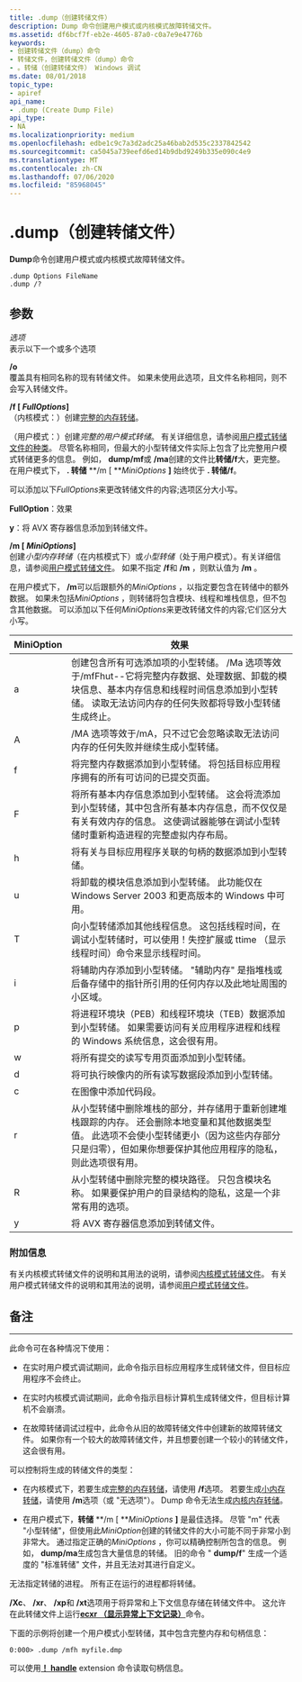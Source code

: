 ```yaml
---
title: .dump（创建转储文件）
description: Dump 命令创建用户模式或内核模式故障转储文件。
ms.assetid: df6bcf7f-eb2e-4605-87a0-c0a7e9e4776b
keywords:
- 创建转储文件（dump）命令
- 转储文件，创建转储文件（dump）命令
- 。转储（创建转储文件） Windows 调试
ms.date: 08/01/2018
topic_type:
- apiref
api_name:
- .dump (Create Dump File)
api_type:
- NA
ms.localizationpriority: medium
ms.openlocfilehash: edbe1c9c7a3d2adc25a46bab2d535c2337842542
ms.sourcegitcommit: ca5045a739eefd6ed14b9dbd9249b335e090c4e9
ms.translationtype: MT
ms.contentlocale: zh-CN
ms.lasthandoff: 07/06/2020
ms.locfileid: "85968045"
---
```

# <a name="dump-create-dump-file"></a>.dump（创建转储文件）


**Dump**命令创建用户模式或内核模式故障转储文件。

```dbgcmd
.dump Options FileName 
.dump /?
```

## <a name="span-idddk_meta_create_dump_file_dbgspanspan-idddk_meta_create_dump_file_dbgspanparameters"></a><span id="ddk_meta_create_dump_file_dbg"></span><span id="DDK_META_CREATE_DUMP_FILE_DBG"></span>参数


<span id="_______Options______"></span><span id="_______options______"></span><span id="_______OPTIONS______"></span>*选项*   
表示以下一个或多个选项

<span id="_o"></span><span id="_O"></span>**/o**  
覆盖具有相同名称的现有转储文件。 如果未使用此选项，且文件名称相同，则不会写入转储文件。

<span id="_f_FullOptions_"></span><span id="_f_fulloptions_"></span><span id="_F_FULLOPTIONS_"></span>**/f \[ **<em>FullOptions</em>**\]**  
（内核模式：）创建[完整的内存转储](complete-memory-dump.md)。

（用户模式：）创建*完整的用户模式转储*。 有关详细信息，请参阅[用户模式转储文件的种类](user-mode-dump-files.md#varieties)。 尽管名称相同，但最大的小型转储文件实际上包含了比完整用户模式转储更多的信息。 例如， **dump/mf**或 **/ma**创建的文件比**转储/f**大，更完整。 在用户模式下， **. 转储** **/m \[ **<em>MiniOptions</em> **\]** 始终优于 **. 转储/f**。

可以添加以下*FullOptions*来更改转储文件的内容;选项区分大小写。

**FullOption**：效果

**y**：将 AVX 寄存器信息添加到转储文件。

 

<span id="_m_MiniOptions_"></span><span id="_m_minioptions_"></span><span id="_M_MINIOPTIONS_"></span>**/m \[ **<em>MiniOptions</em>**\]**  
创建*小型内存转储*（在内核模式下）或*小型转储*（处于用户模式）。有关详细信息，请参阅[用户模式转储文件](user-mode-dump-files.md)。 如果不指定 **/f**和 **/m** ，则默认值为 **/m** 。

在用户模式下， **/m**可以后跟额外的*MiniOptions* ，以指定要包含在转储中的额外数据。 如果未包括*MiniOptions* ，则转储将包含模块、线程和堆栈信息，但不包含其他数据。 可以添加以下任何*MiniOptions*来更改转储文件的内容;它们区分大小写。

|MiniOption|效果|
|--- |--- |
|a|创建包含所有可选添加项的小型转储。 /Ma 选项等效于/mfFhut--它将完整内存数据、处理数据、卸载的模块信息、基本内存信息和线程时间信息添加到小型转储。 读取无法访问内存的任何失败都将导致小型转储生成终止。|
|A|/MA 选项等效于/mA，只不过它会忽略读取无法访问内存的任何失败并继续生成小型转储。|
|f|将完整内存数据添加到小型转储。 将包括目标应用程序拥有的所有可访问的已提交页面。|
|F|将所有基本内存信息添加到小型转储。 这会将流添加到小型转储，其中包含所有基本内存信息，而不仅仅是有关有效内存的信息。 这使调试器能够在调试小型转储时重新构造进程的完整虚拟内存布局。|
|h|将有关与目标应用程序关联的句柄的数据添加到小型转储。|
|u|将卸载的模块信息添加到小型转储。 此功能仅在 Windows Server 2003 和更高版本的 Windows 中可用。|
|T|向小型转储添加其他线程信息。 这包括线程时间，在调试小型转储时，可以使用！失控扩展或 ttime （显示线程时间）命令来显示线程时间。|
|i|将辅助内存添加到小型转储。 "辅助内存" 是指堆栈或后备存储中的指针所引用的任何内存以及此地址周围的小区域。|
|p|将进程环境块（PEB）和线程环境块（TEB）数据添加到小型转储。 如果需要访问有关应用程序进程和线程的 Windows 系统信息，这会很有用。|
|w|将所有提交的读写专用页面添加到小型转储。|
|d|将可执行映像内的所有读写数据段添加到小型转储。|
|c|在图像中添加代码段。|
|r|从小型转储中删除堆栈的部分，并存储用于重新创建堆栈跟踪的内存。 还会删除本地变量和其他数据类型值。 此选项不会使小型转储更小（因为这些内存部分只是归零），但如果你想要保护其他应用程序的隐私，则此选项很有用。|
|R|从小型转储中删除完整的模块路径。 只包含模块名称。 如果要保护用户的目录结构的隐私，这是一个非常有用的选项。|
|y|将 AVX 寄存器信息添加到转储文件。|

 

### <a name="span-idadditional_informationspanspan-idadditional_informationspanspan-idadditional_informationspanadditional-information"></a><span id="Additional_Information"></span><span id="additional_information"></span><span id="ADDITIONAL_INFORMATION"></span>附加信息

有关内核模式转储文件的说明和其用法的说明，请参阅[内核模式转储文件](kernel-mode-dump-files.md)。 有关用户模式转储文件的说明和其用法的说明，请参阅[用户模式转储文件](user-mode-dump-files.md)。

## <a name="remarks"></a>备注
-------

此命令可在各种情况下使用：

-   在实时用户模式调试期间，此命令指示目标应用程序生成转储文件，但目标应用程序不会终止。

-   在实时内核模式调试期间，此命令指示目标计算机生成转储文件，但目标计算机不会崩溃。

-   在故障转储调试过程中，此命令从旧的故障转储文件中创建新的故障转储文件。 如果你有一个较大的故障转储文件，并且想要创建一个较小的转储文件，这会很有用。

可以控制将生成的转储文件的类型：

- 在内核模式下，若要生成[完整的内存转储](complete-memory-dump.md)，请使用 **/f**选项。 若要生成[小内存转储](small-memory-dump.md)，请使用 **/m**选项（或 "无选项"）。 Dump 命令无法生成[内核内存转储](kernel-memory-dump.md)。

- 在用户模式下，**转储** **/m \[ **<em>MiniOptions</em> **\]** 是最佳选择。 尽管 "m" 代表 "小型转储"，但使用此*MiniOption*创建的转储文件的大小可能不同于非常小到非常大。 通过指定正确的*MiniOptions* ，你可以精确控制所包含的信息。 例如， **dump/ma**生成包含大量信息的转储。 旧的命令 " **dump/f**" 生成一个适度的 "标准转储" 文件，并且无法对其进行自定义。

无法指定转储的进程。 所有正在运行的进程都将转储。

**/Xc**、 **/xr**、 **/xp**和 **/xt**选项用于将异常和上下文信息存储在转储文件中。 这允许在此转储文件上运行[**ecxr （显示异常上下文记录）**](-ecxr--display-exception-context-record-.md)命令。

下面的示例将创建一个用户模式小型转储，其中包含完整内存和句柄信息：

```dbgcmd
0:000> .dump /mfh myfile.dmp 
```

可以使用[**！ handle**](-handle.md) extension 命令读取句柄信息。

 

 





